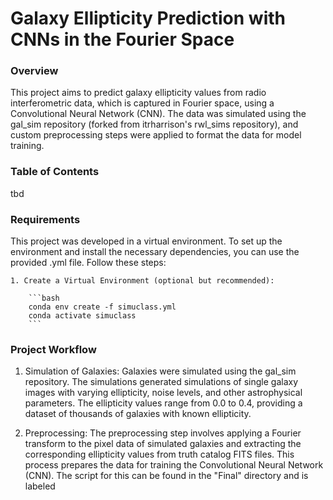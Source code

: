 # Galaxy Ellipticity Prediction with CNNs in the Fourier Space

### Overview
This project aims to predict galaxy ellipticity values from radio interferometric data, which is captured in Fourier space, using a Convolutional Neural Network (CNN). The data was simulated using the gal_sim repository (forked from itrharrison's rwl_sims repository), and custom preprocessing steps were applied to format the data for model training.


### Table of Contents
tbd

### Requirements 
This project was developed in a virtual environment. To set up the environment and install the necessary dependencies, you can use the provided .yml file. Follow these steps:

    1. Create a Virtual Environment (optional but recommended):
    
        ```bash
        conda env create -f simuclass.yml
        conda activate simuclass
        ```


### Project Workflow
1. Simulation of Galaxies:
Galaxies were simulated using the gal_sim repository. The simulations generated simulations of single galaxy images with varying ellipticity, noise levels, and other astrophysical parameters. The ellipticity values range from 0.0 to 0.4, providing a dataset of thousands of galaxies with known ellipticity. 

2. Preprocessing:
The preprocessing step involves applying a Fourier transform to the pixel data of simulated galaxies and extracting the corresponding ellipticity values from truth catalog FITS files. This process prepares the data for training the Convolutional Neural Network (CNN). The script for this can be found in the "Final" directory and is labeled 